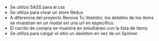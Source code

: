 * Se utilizo SASS para el css
* Se utiliza para crear un store Redux
* A diferencia del proyecto Renova Tu Vestidor, los detalles de los items se muestran en un modal sin una url en específico.
* El carrito de compra se muestra en simultáneo con la lista de items
* Se utiliza para cargar el sitio un skeleton en vez de un Spinner
